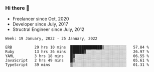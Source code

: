 ### Hi there 👋

- Freelancer since Oct, 2020
- Developer since July, 2017
- Structral Engineer since July, 2012

<!--START_SECTION:waka-->
```text
Week: 19 January, 2022 - 25 January, 2022

ERB          29 hrs 10 mins  ██████████████▒░░░░░░░░░░   57.84 % 
Ruby         13 hrs 36 mins  ██████▓░░░░░░░░░░░░░░░░░░   26.97 % 
YAML         3 hrs 18 mins   █▓░░░░░░░░░░░░░░░░░░░░░░░   06.55 % 
JavaScript   2 hrs 49 mins   █▒░░░░░░░░░░░░░░░░░░░░░░░   05.61 % 
TypeScript   39 mins         ▒░░░░░░░░░░░░░░░░░░░░░░░░   01.31 % 
```
<!--END_SECTION:waka-->
